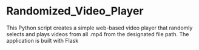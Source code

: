 # Randomized_Video_Player
This Python script creates a simple web-based video player that randomly selects and plays videos from all .mp4 from the designated file path. The application is built with Flask

